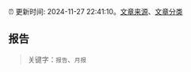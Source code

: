 :alarm_clock: 更新时间: 2024-11-27 22:41:10。[文章来源](/README.md)、[文章分类](/TAGS.md)

## 报告


> 关键字：`报告`、`月报`




